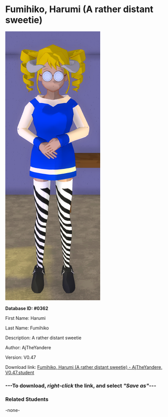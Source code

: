 # Fumihiko, Harumi (A rather distant sweetie)

<img src="Files/Fumihiko, Harumi (A rather distant sweetie).png" title="Fumihiko, Harumi (A rather distant sweetie) - AjTheYandere, V0.47">

**Database ID: #0362**

First Name: Harumi

Last Name: Fumihiko

Description: A rather distant sweetie

Author: AjTheYandere

Version: V0.47

Download link: <a href="https://raw.githubusercontent.com/Arbiter1223/Daigaku-Gurashi-Custom-Students/master/Students/Files/Fumihiko%2C%20Harumi%20(A%20rather%20distant%20sweetie)%20-%20AjTheYandere%2C%20V0.47.student">Fumihiko, Harumi (A rather distant sweetie) - AjTheYandere, V0.47.student</a>

### ---**To download, _right-click_ the link, and select _"Save as"_**---

### Related Students

-none-
